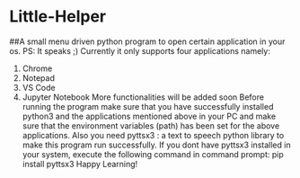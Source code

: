 # Little-Helper
##A small menu driven python program to open certain application in your os. PS: It speaks ;)
Currently it only supports four applications namely:
1. Chrome
2. Notepad
3. VS Code
4. Jupyter Notebook
More functionalities will be added soon
Before running the program make sure that you have successfully installed python3 and the applications mentioned above in your PC and make sure that the environment variables (path) has been set for the above applications.
Also you need pyttsx3 : a text to speech python library to make this program run successfully.
If you dont have pyttsx3 installed in your system, execute the following command in command prompt:
pip install pyttsx3
Happy Learning!
